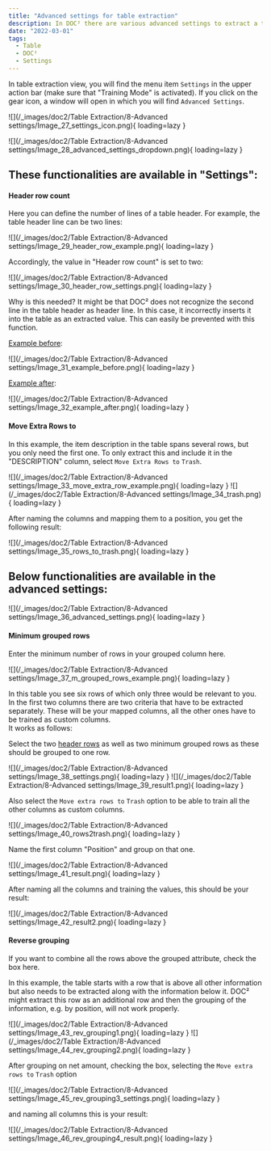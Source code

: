 ```yaml
---
title: "Advanced settings for table extraction"
description: In DOC² there are various advanced settings to extract a table. On this page you will find a few examples of different table characteristics.
date: "2022-03-01"
tags:
  - Table
  - DOC²
  - Settings
---
```


In table extraction view, you will find the menu item `Settings` in the upper action bar (make sure that "Training Mode" is activated). If you click on the gear icon, a window will open in which you will find `Advanced Settings`.

![](/_images/doc2/Table Extraction/8-Advanced settings/Image_27_settings_icon.png){ loading=lazy }



![](/_images/doc2/Table Extraction/8-Advanced settings/Image_28_advanced_settings_dropdown.png){ loading=lazy }

## These functionalities are available in "Settings":

#### Header row count

Here you can define the number of lines of a table header. For example, the table header line can be two lines:

![](/_images/doc2/Table Extraction/8-Advanced settings/Image_29_header_row_example.png){ loading=lazy }

Accordingly, the value in "Header row count" is set to two:

![](/_images/doc2/Table Extraction/8-Advanced settings/Image_30_header_row_settings.png){ loading=lazy }

Why is this needed? It might be that DOC² does not recognize the second line in the table header as header line. In this case, it incorrectly inserts it into the table as an extracted value. This can easily be prevented with this function.

<ins>Example before</ins>:

![](/_images/doc2/Table Extraction/8-Advanced settings/Image_31_example_before.png){ loading=lazy }

<ins>Example after</ins>:

![](/_images/doc2/Table Extraction/8-Advanced settings/Image_32_example_after.png){ loading=lazy }


#### Move Extra Rows to

In this example, the item description in the table spans several rows, but you only need the first one. To only extract this and include it in the "DESCRIPTION" column, select `Move Extra Rows to` `Trash`.

![](/_images/doc2/Table Extraction/8-Advanced settings/Image_33_move_extra_row_example.png){ loading=lazy }
![](/_images/doc2/Table Extraction/8-Advanced settings/Image_34_trash.png){ loading=lazy }

 After naming the columns and mapping them to a position, you get the following result:

![](/_images/doc2/Table Extraction/8-Advanced settings/Image_35_rows_to_trash.png){ loading=lazy }



## Below functionalities are available in the advanced settings:

![](/_images/doc2/Table Extraction/8-Advanced settings/Image_36_advanced_settings.png){ loading=lazy }


#### Minimum grouped rows

Enter the minimum number of rows in your grouped column here.

![](/_images/doc2/Table Extraction/8-Advanced settings/Image_37_m_grouped_rows_example.png){ loading=lazy }

In this table you see six rows of which only three would be relevant to you. In the first two columns there are two criteria that have to be extracted separately. These will be your mapped columns, all the other ones have to be trained as custom columns. <br> It works as follows:

Select the two [header rows](/doc2/table-extraction/advanced-settings/#header-row-count) as well as two minimum grouped rows as these should be grouped to one row.

![](/_images/doc2/Table Extraction/8-Advanced settings/Image_38_settings.png){ loading=lazy }
![](/_images/doc2/Table Extraction/8-Advanced settings/Image_39_result1.png){ loading=lazy }

Also select the `Move extra rows to` `Trash` option to be able to train all the other columns as custom columns.

![](/_images/doc2/Table Extraction/8-Advanced settings/Image_40_rows2trash.png){ loading=lazy }

Name the first column "Position" and group on that one.

![](/_images/doc2/Table Extraction/8-Advanced settings/Image_41_result.png){ loading=lazy }

After naming all the columns and training the values, this should be your result:


![](/_images/doc2/Table Extraction/8-Advanced settings/Image_42_result2.png){ loading=lazy }



<!--

##### Maximum grouped rows

Enter the maximum number of rows in your grouped column here.

#### Distinct group columns

If you want only unique values for your grouped column, check the box here.

-->

#### Reverse grouping

If you want to combine all the rows above the grouped attribute, check the box here.

In this example, the table starts with a row that is above all other information but also needs to be extracted along with the information below it. DOC² might extract this row as an additional row and then the grouping of the information, e.g. by position, will not work properly.

![](/_images/doc2/Table Extraction/8-Advanced settings/Image_43_rev_grouping1.png){ loading=lazy }
![](/_images/doc2/Table Extraction/8-Advanced settings/Image_44_rev_grouping2.png){ loading=lazy }

After grouping on net amount, checking the box, selecting the `Move extra rows to` `Trash` option 

![](/_images/doc2/Table Extraction/8-Advanced settings/Image_45_rev_grouping3_settings.png){ loading=lazy }

and naming all columns this is your result:

![](/_images/doc2/Table Extraction/8-Advanced settings/Image_46_rev_grouping4_result.png){ loading=lazy }
<!--

#### Split Text

If you want to split the text exactly at the column separator, check the box here. -->